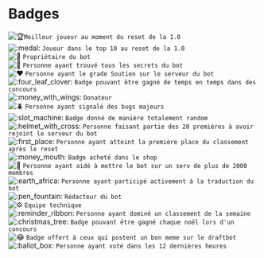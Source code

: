 # Badges

 ![:trophy:](https://canary.discordapp.com/assets/0a00e865c445d42dfb9f64bedfab8cf8.svg)`Meilleur joueur au moment du reset de la 1.0`   
![:medal:](https://canary.discordapp.com/assets/c9b563417a1ff01700edc358b5fc309f.svg) `Joueur dans le top 10 au reset de la 1.0`   
![:crown:](https://canary.discordapp.com/assets/98fe9cdec2bf8ded782a7bf1e302b664.svg) `Propriétaire du bot`   
![:egg:](https://canary.discordapp.com/assets/5ca0c0b0ad60ee4b580e7ed918426cdb.svg) `Personne ayant trouvé tous les secrets du bot`   
![:heart:](https://canary.discordapp.com/assets/0483f2b648dcc986d01385062052ae1c.svg) `Personne ayant le grade Soutien sur le serveur du bot`   
![:four\_leaf\_clover:](https://canary.discordapp.com/assets/ccb393b137e9218ac3af16b2c4617a2e.svg) `Badge pouvant être gagné de temps en temps dans des concours`   
![:money\_with\_wings:](https://canary.discordapp.com/assets/2e6603cd7e1cb691b1b858e4294640bd.svg) `Donateur`   
![:beetle:](https://canary.discordapp.com/assets/d5b1663a1a49a2471ab3bce9f98bfc27.svg) `Personne ayant signalé des bugs majeurs`   
![:slot\_machine:](https://canary.discordapp.com/assets/fd75504bd8a4810f750bdb5a94ade84c.svg) `Badge donné de manière totalement random`   
![:helmet\_with\_cross:](https://canary.discordapp.com/assets/782c5bd88fb4750d99cf6655fba03474.svg) `Personne faisant partie des 20 premières à avoir rejoint le serveur du bot`   
![:first\_place:](https://canary.discordapp.com/assets/e2f8f101328a4b4ae7875945716345b3.svg) `Personne ayant atteint la première place du classement après le reset`   
![:money\_mouth:](https://canary.discordapp.com/assets/dd35e632b9aac425f17ad59c85ecf9eb.svg) `Badge acheté dans le shop`   
![:star2:](https://canary.discordapp.com/assets/030fc6691abd2ab36c1d90407e02505e.svg) `Personne ayant aidé à mettre le bot sur un serv de plus de 2000 membres`   
![:earth\_africa:](https://canary.discordapp.com/assets/6d274903d488a6b57e40a883809fb33c.svg) `Personne ayant participé activement à la traduction du bot`   
![:pen\_fountain:](https://canary.discordapp.com/assets/5d831ad22096d754a2d4961374aa9f7a.svg) `Rédacteur du bot`   
![:gear:](https://canary.discordapp.com/assets/a6d05968d7706183143518d96c9f066e.svg) `Equipe technique`   
![:reminder\_ribbon:](https://canary.discordapp.com/assets/d702f2335a85d421e708bc9466571fa8.svg) `Personne ayant dominé un classement de la semaine`   
![:christmas\_tree:](https://canary.discordapp.com/assets/2f5331445a4647af2bb317862b38502a.svg) `Badge pouvant être gagné chaque noël lors d'un concours`   
![:joy:](https://canary.discordapp.com/assets/6201503f3aa918470a2190b36d1e196f.svg) `Badge offert à ceux qui postent un bon meme sur le draftbot`   
![:ballot\_box:](https://canary.discordapp.com/assets/ff85a1aae50ad48506e3275656768e89.svg) `Personne ayant voté dans les 12 dernières heures`

